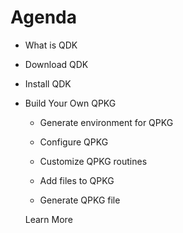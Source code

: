 # Agenda 

* What is QDK 
* Download QDK 
* Install QDK 
* Build Your Own QPKG 
  *  Generate environment for QPKG 

  *  Configure QPKG

  *  Customize QPKG routines

  *  Add files to QPKG 

  *  Generate QPKG file

  Learn More 

